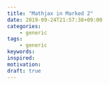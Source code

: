 ```yaml
---
title: "Mathjax in Marked 2"
date: 2019-09-24T21:57:38+09:00
categories:
    - generic
tags:
    - generic
keywords:
inspired:
motivation:
draft: true
---
```



